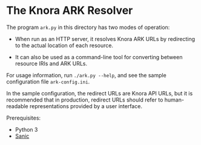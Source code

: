 # The Knora ARK Resolver

The program `ark.py` in this directory has two modes of operation:

- When run as an HTTP server, it resolves Knora ARK URLs by redirecting
  to the actual location of each resource.

- It can also be used as a command-line tool for converting between
  resource IRIs and ARK URLs.

For usage information, run `./ark.py --help`, and see the sample configuration
file `ark-config.ini`.

In the sample configuration, the redirect URLs are Knora API URLs,
but it is recommended that in production, redirect URLs should refer to
human-readable representations provided by a user interface.

Prerequisites:

- Python 3
- [Sanic](https://sanic.readthedocs.io/en/latest/)
